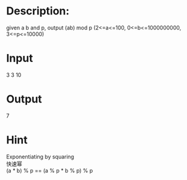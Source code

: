 # Description:
given a b and p, output (ab) mod p (2<=a<=100, 0<=b<=1000000000, 3<=p<=10000)  
# Input
3 3 10  
# Output
7  
# Hint
Exponentiating by squaring  
快速幂  
(a * b) % p == (a % p * b % p) % p  
